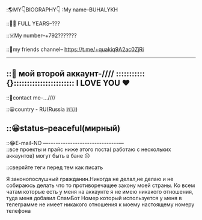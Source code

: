 :🌎MY👇BIOGRAPHY👇
:My name–BUHALYKH

::👨‍💻 FULL YEARS–???

::☠️My number–+792???????

::🔪my friends channel– https://t.me/+quakiq9A2ac0ZjRi

---------------------------------
::🔫 мой второй аккаунт-////
:::::::::::{}:::::::::::::::::::::::
I LOVE YOU ❤️
---------------------------------
::🥷contact me–...////

::😀country - RU(Russia 🇷🇺)

::😀status–peaceful(мирный)
---------------------------------
::😂E-mail-NO 
 —-----------------------------—                                                                                                                                                                                                                                       
::все проекты и прайс ниже этого поста( работаю с нескольких аккаунтов) могут  быть в бане 😔
                                                                                                                                                                                
::сверяйте теги перед тем как писать
 
Я законопослушный гражданин.Никогда не делал,не делаю и не собираюсь делать что то противоречащее закону моей страны.
Ко всем чатам которые есть у меня на аккаунте я не имею никакого отношения, туда меня добавил СпамБот
Номер который используется у меня в телеграмме не имеет никакого отношения к моему настоящему номеру телефона


<!---
BUHALYKH2002/BUHALYKH2002 is a ✨ special ✨ repository because its `README.md` (this file) appears on your GitHub profile.
You can click the Preview link to take a look at your changes.
--->
